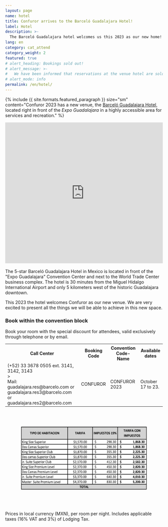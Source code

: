 ```yaml
---
layout: page
name: hotel
title: Confuror arrives to the Barceló Guadalajara Hotel!
label: Hotel
description: >-
  The Barceló Guadalajara hotel welcomes us this 2023 as our new home! More details here.
lang: en
category: cat_attend
category_weight: 2
featured: true
# alert_heading: Bookings sold out!
# alert_message: >-
#   We have been informed that reservations at the venue hotel are sold out. In the next few days we will provide information on nearby hotels that can be accessed by others interested in booking near the event.
# alert_mode: info
permalink: /en/hotel/
---
```


{%
  include {{ site.formats.featured_paragraph }}
  size="sm"
  content="Confuror 2023 has a new venue, the <a href='https://www.barcelo.com/en-us/barcelo-guadalajara/' target='_blank'>Barceló Guadalajara Hotel</a>, located right in front of the <i>Expo Guadalajara</i> in a highly accessible area for services and recreation."
%}

<div class="container-overflow">
<iframe src="https://www.google.com/maps/embed?pb=!1m14!1m8!1m3!1d14933.541399949774!2d-103.3896899!3d20.6538958!3m2!1i1024!2i768!4f13.1!3m3!1m2!1s0x842145c130765ee9%3A0x4b8359e36be3e68d!2sBarcel%C3%B3%20Guadalajara!5e0!3m2!1ses-419!2smx!4v1678403624145!5m2!1ses-419!2smx" width="100%" height="450" style="border:0;" allowfullscreen="" loading="lazy" referrerpolicy="no-referrer-when-downgrade"></iframe>
</div>

The 5-star Barceló Guadalajara Hotel in Mexico is located in front of the "Expo Guadalajara" Convention Center and next to the World Trade Center business complex. The hotel is 30 minutes from the Miguel Hidalgo International Airport and only 5 kilometers west of the historic Guadalajara downtown.

This 2023 the hotel welcomes Confuror as our new venue. We are very excited to present all the things we will be able to achieve in this new space.

### Book within the convention block

Book your room with the special discount for attendees, valid exclusively through telephone or by email.

<div class="room-booking-table__wrapper">
  <table class="room-booking-table">
    <tr>
      <th>Call Center</th>
      <th>Booking Code</th>
      <th>Convention Code-Name</th>
      <th>Available dates</th>
    </tr>
    <tr>
      <td>(+52) 33 3678 0505 ext. 3141, 3142, 3143<br>><br>Mail:<br>guadalajara.res@barcelo.com or guadalajara.res3@barcelo.com or guadalajara.res2@barcelo.com</td>
      <td style="vertical-align: middle;">CONFUROR</td>
      <td style="vertical-align: middle;">CONFUROR 2023</td>
      <td style="vertical-align: middle;">October 17 to 23.</td>
    </tr>
    </table>
</div>

<div class="container" style="padding: 50px;">
  <img class="img-fluid" src="/assets/images/tarifas_hotel_2023.png" alt="Convention attendees special fares">
</div>

Prices in local currency (MXN), per room per night. Includes applicable taxes (16% VAT and 3%) of Lodging Tax.
